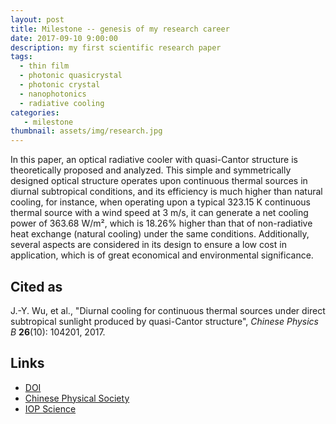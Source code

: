 ```yaml
---
layout: post
title: Milestone -- genesis of my research career
date: 2017-09-10 9:00:00
description: my first scientific research paper
tags: 
  - thin film
  - photonic quasicrystal 
  - photonic crystal      
  - nanophotonics 
  - radiative cooling  
categories: 
   - milestone
thumbnail: assets/img/research.jpg
---
```


In this paper, an optical radiative cooler with quasi-Cantor structure is theoretically proposed and analyzed. This simple and symmetrically designed optical structure operates upon continuous thermal sources in diurnal subtropical conditions, and its efficiency is much higher than natural cooling, for instance, when operating upon a typical 323.15 K continuous thermal source with a wind speed at 3 m/s, it can generate a net cooling power of 363.68 W/m², which is 18.26% higher than that of non-radiative heat exchange (natural cooling) under the same conditions. Additionally, several aspects are considered in its design to ensure a low cost in application, which is of great economical and environmental significance.

Cited as
---------

J.-Y. Wu, et al., "Diurnal cooling for continuous thermal sources under direct subtropical sunlight produced by quasi-Cantor structure", *Chinese Physics B* **26**(10): 104201, 2017.

Links
------

* [DOI](https://doi.org/10.1088/1674-1056/26/10/104201)
* [Chinese Physical Society](https://cpb.iphy.ac.cn/EN/10.1088/1674-1056/26/10/104201)
* [IOP Science](https://iopscience.iop.org/article/10.1088/1674-1056/26/10/104201)